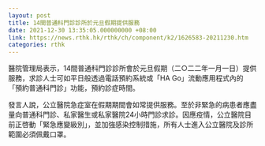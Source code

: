 ```yaml
---
layout: post
title: 14間普通科門診診所於元旦假期提供服務
date: 2021-12-30 13:35:05.000000000 +08:00
link: https://news.rthk.hk/rthk/ch/component/k2/1626583-20211230.htm
categories: rthk
---
```


醫院管理局表示，14間普通科門診診所會於元旦假期（二○二二年一月一日）提供服務，求診人士可如平日般透過電話預約系統或「HA Go」流動應用程式內的「預約普通科門診」功能，預約診症時間。

發言人說，公立醫院急症室在假期期間會如常提供服務。至於非緊急的病患者應盡量向普通科門診、私家醫生或私家醫院24小時門診求診。因應疫情，公立醫院目前正啓動「緊急應變級別」，並加強感染控制措施，所有人士進入公立醫院及診所範圍必須佩戴口罩。
